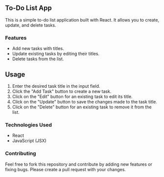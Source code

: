 ## To-Do List App
This is a simple to-do list application built with React. It allows you to create, update, and delete tasks.
### Features

* Add new tasks with titles.
* Update existing tasks by editing their titles.
* Delete tasks from the list.

## Usage

1. Enter the desired task title in the input field.
2. Click the "Add Task" button to create a new task.
3. Click on the "Edit" button for an existing task to edit its title.
4. Click on the "Update" button to save the changes made to the task title.
5. Click on the "Delete" button for an existing task to remove it from the list.
### Technologies Used

* React
* JavaScript (JSX)
### Contributing

Feel free to fork this repository and contribute by adding new features or fixing bugs. Please create a pull request with your changes.
